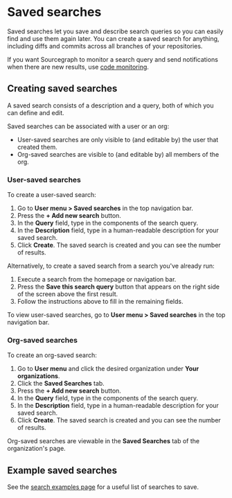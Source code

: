 # Saved searches

Saved searches let you save and describe search queries so you can easily find and use them again later. You can create a saved search for anything, including diffs and commits across all branches of your repositories.

If you want Sourcegraph to monitor a search query and send notifications when there are new results, use [code monitoring](../../code_monitoring/index.md).

## Creating saved searches

A saved search consists of a description and a query, both of which you can define and edit.

Saved searches can be associated with a user or an org:

- User-saved searches are only visible to (and editable by) the user that created them.
- Org-saved searches are visible to (and editable by) all members of the org.

### User-saved searches

To create a user-saved search:

1. Go to **User menu > Saved searches** in the top navigation bar.
1. Press the **+ Add new search** button.
1. In the **Query** field, type in the components of the search query.
1. In the **Description** field, type in a human-readable description for your saved search.
1. Click **Create**. The saved search is created and you can see the number of results.

Alternatively, to create a saved search from a search you've already run:

1. Execute a search from the homepage or navigation bar.
1. Press the **Save this search query** button that appears on the right side of the screen above the first result.
1. Follow the instructions above to fill in the remaining fields.

To view user-saved searches, go to **User menu > Saved searches** in the top navigation bar.

### Org-saved searches

To create an org-saved search:

1. Go to **User menu** and click the desired organization under **Your organizations**.
1. Click the **Saved Searches** tab.
1. Press the **+ Add new search** button.
1. In the **Query** field, type in the components of the search query.
1. In the **Description** field, type in a human-readable description for your saved search.
1. Click **Create**. The saved search is created and you can see the number of results.

Org-saved searches are viewable in the **Saved Searches** tab of the organization's page.

## Example saved searches

See the [search examples page](../tutorials/examples.md) for a useful list of searches to save.
